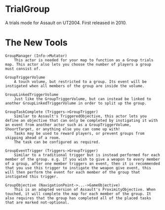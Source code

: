 TrialGroup
==========

A trials mode for Assault on UT2004. First released in 2010.

The New Tools
==

    GroupManager (Info->Mutator)
        This actor is needed for your map to function as a Group trials map. This actor also lets you choose the number of players a group must consist of.
        
    GroupTriggerVolume
        A touch volume, but restricted to a group. Its event will be instigated when all members of the group are inside the volume.
        
    GroupLinkedTriggerVolume
        Just like the GroupTriggerVolume, but can instead be linked to another GroupLinkedTriggerVolume in order to split up the group.
        
    GroupTaskComplete (Triggers->GroupTrigger)
        Similar to Assault's TriggeredObjective, this actor lets you define an objective that can only be completed by instigating it with an event from another actor such as a GroupTriggerVolume, ShoortTarget, or anything else you can come up with!
        Tasks may be used to reward players, or prevent groups from skipping ahead of a room.
        The task can be configured as required.
        
    GroupEventTrigger (Triggers->GroupTrigger)
        Similar to a traditional trigger but is instead performed for each member of the group. e.g. If you wish to give a weapon to every member of a group, after one member triggers an event, then it is recommended that you use this trigger to instigate the weapon give event, this will then perform the event for each member of the group that instigated this trigger.
        
    GroupObjective (NavigationPoint->...->GameObjective)
        This is an adapted version of Assault's ProximityObjective. When touched, it will complete the map for each member of the group. It also requires that the group has completed all of the placed tasks that are marked not-optional. 

